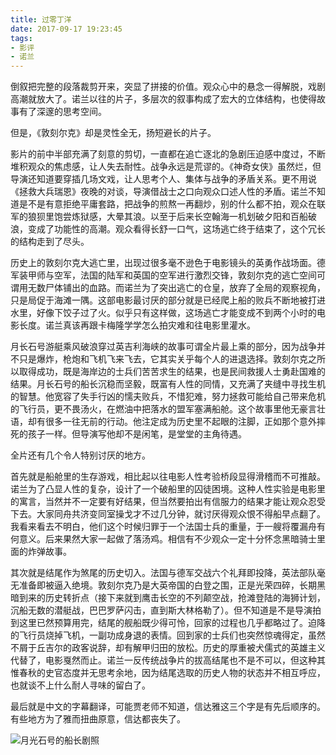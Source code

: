```yaml
---
title: 过零丁洋
date: 2017-09-17 19:23:45
tags: 
- 影评
- 诺兰
---
```

倒叙把完整的段落裁剪开来，突显了拼接的价值。观众心中的悬念一得解脱，戏剧高潮就放大了。诺兰以往的片子，多层次的叙事构成了宏大的立体结构，也使得故事有了深邃的思考空间。

但是，《敦刻尔克》却是灵性全无，扬短避长的片子。

影片的前中半部充满了刻意的剪切，一直都在追亡逐北的急剧压迫感中度过，不断堆积观众的焦虑感，让人失去耐性。战争永远是荒谬的。《神奇女侠》虽然烂，但导演还知道要穿插几场文戏，让人思考个人、集体与战争的矛盾关系。更不用说《拯救大兵瑞恩》夜晚的对谈，导演借战士之口向观众口述人性的矛盾。诺兰不知道是不是有意拒绝平庸套路，把战争的煎熬一再翻炒，别的什么都不拍，观众在联军的狼狈里饱尝炼狱感，大晕其浪。以至于后来长空翰海一机划破夕阳和百船破浪，变成了功能性的高潮。观众看得长舒一口气，这场逃亡终于结束了，这个冗长的结构走到了尽头。

历史上的敦刻尔克大逃亡里，出现过很多毫不逊色于电影镜头的英勇作战场面。德军装甲师与空军，法国的陆军和英国的空军进行激烈交锋，敦刻尔克的逃亡空间可谓用无数尸体铺出的血路。而诺兰为了突出逃亡的仓皇，放弃了全局的观察视角，只是局促于海滩一隅。这部电影最讨厌的部分就是已经爬上船的败兵不断地被打进水里，好像下饺子过了火。似乎只有这样做，这场逃亡才能变成不到两个小时的电影长度。诺兰真该再跟卡梅隆学学怎么拍灾难和往电影里灌水。

月长石号游艇乘风破浪穿过英吉利海峡的故事可谓全片最上乘的部分，因为战争并不只是爆炸，枪炮和飞机飞来飞去，它其实关乎每个人的进退选择。敦刻尔克之所以取得成功，既是海岸边的士兵们苦苦求生的结果，也是民间救援人士勇赴国难的结果。月长石号的船长沉稳而坚毅，既富有人性的同情，又充满了夹缝中寻找生机的智慧。他宽容了失手行凶的懦夫败兵，不惜犯难，努力拯救可能给自己带来危机的飞行员，更不畏汤火，在燃油中把落水的盟军塞满船舱。这个故事里他无豪言壮语，却有很多一往无前的行动。他注定成为历史里不起眼的注脚，正如那个意外摔死的孩子一样。但导演写他却不是闲笔，是堂堂的主角待遇。

全片还有几个令人特别讨厌的地方。

首先就是船舱里的生存游戏，相比起以往电影人性考验桥段显得滑稽而不可推敲。诺兰为了凸显人性的复杂，设计了一个破船里的囚徒困境。这种人性实验是电影里的寓言，当然并不一定要有好结果，但当然要拍出有信服力的结果才能让观众忍受下去。大家同舟共济变同室操戈才不过几分钟，就讨厌得观众恨不得船早点翻了。我看来看去不明白，他们这个时候归罪于一个法国士兵的重量，于一艘将覆漏舟有何意义。后来果然大家一起做了落汤鸡。相信有不少观众一定十分怀念黑暗骑士里面的炸弹故事。

其次就是结尾作为煞尾的历史切入。法国与德军交战六个礼拜即投降，英法部队毫无准备即被逼入绝境。敦刻尔克乃是大英帝国的白登之围，正是光荣四碎，长期黑暗到来的历史转折点（接下来就到鹰击长空的不列颠空战，抢滩登陆的海狮计划，沉船无数的潜艇战，巴巴罗萨闪击，直到斯大林格勒了）。但不知道是不是导演拍到这里已然预算用完，结尾的舰船既少得可怜，回家的过程也几乎都略过了。迫降的飞行员烧掉飞机，一副功成身退的表情。回到家的士兵们也突然惊魂得定，虽然不屑于丘吉尔的政客说辞，却有解甲归田的放松。历史的厚重被犬儒式的英雄主义代替了，电影戛然而止。诺兰一反传统战争片的拔高结尾也不是不可以，但这种其惟春秋的史官态度并无思考余地，因为结尾选取的历史人物的状态并不相互呼应，也就谈不上什么耐人寻味的留白了。

最后就是中文的字幕翻译，可能贾老师不知道，信达雅这三个字是有先后顺序的。有些地方为了雅而扭曲原意，信达都丧失了。
    
![月光石号的船长剧照][1]

  [1]: http://ww3.sinaimg.cn/bmiddle/76c73f8dly1fitkvf8c4lj24or24q1kz.jpg